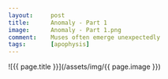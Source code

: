 ```yaml
---
layout:		post
title:		Anomaly - Part 1
image:		Anomaly - Part 1.png
comment:	Muses often emerge unexpectedly
tags:		[apophysis]
---
```


<span class="lightbox-trigger">
![{{ page.title }}](/assets/img/{{ page.image }})
</span>